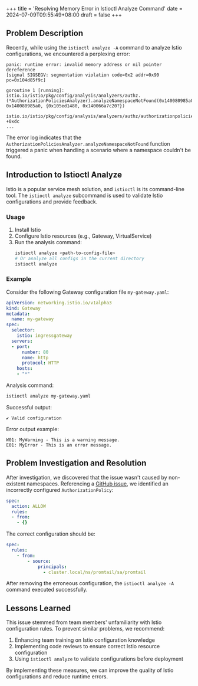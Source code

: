 +++
title = 'Resolving Memory Error in Istioctl Analyze Command'
date = 2024-07-09T09:55:49+08:00
draft = false
+++

## Problem Description

Recently, while using the `istioctl analyze -A` command to analyze Istio configurations, we encountered a perplexing error:

```shell
panic: runtime error: invalid memory address or nil pointer dereference
[signal SIGSEGV: segmentation violation code=0x2 addr=0x90 pc=0x104d85f9c]

goroutine 1 [running]:
istio.io/istio/pkg/config/analysis/analyzers/authz.(*AuthorizationPoliciesAnalyzer).analyzeNamespaceNotFound(0x140080985a0?, 0x140080985a0, {0x105ed1480, 0x140066a7c20?})
 istio.io/istio/pkg/config/analysis/analyzers/authz/authorizationpolicies.go:145 +0xdc
...
```

The error log indicates that the `AuthorizationPoliciesAnalyzer.analyzeNamespaceNotFound` function triggered a panic when handling a scenario where a namespace couldn't be found.

## Introduction to Istioctl Analyze

Istio is a popular service mesh solution, and `istioctl` is its command-line tool. The `istioctl analyze` subcommand is used to validate Istio configurations and provide feedback.

### Usage

1. Install Istio
2. Configure Istio resources (e.g., Gateway, VirtualService)
3. Run the analysis command:
   ```bash
   istioctl analyze <path-to-config-file>
   # Or analyze all configs in the current directory
   istioctl analyze
   ```

### Example

Consider the following Gateway configuration file `my-gateway.yaml`:

```yaml
apiVersion: networking.istio.io/v1alpha3
kind: Gateway
metadata:
  name: my-gateway
spec:
  selector:
    istio: ingressgateway
  servers:
  - port:
      number: 80
      name: http
      protocol: HTTP
    hosts:
    - "*"
```

Analysis command:

```bash
istioctl analyze my-gateway.yaml
```

Successful output:

```shell
✔ Valid configuration
```

Error output example:

```shell
W01: MyWarning - This is a warning message.
E01: MyError - This is an error message.
```

## Problem Investigation and Resolution

After investigation, we discovered that the issue wasn't caused by non-existent namespaces. Referencing a [GitHub issue](https://github.com/istio/istio/issues/36272), we identified an incorrectly configured `AuthorizationPolicy`:

```yaml
spec:
  action: ALLOW
  rules:
  - from:
    - {}
```

The correct configuration should be:

```yaml
spec:
  rules:
    - from:
        - source:
            principals:
              - cluster.local/ns/promtail/sa/promtail
```

After removing the erroneous configuration, the `istioctl analyze -A` command executed successfully.

## Lessons Learned

This issue stemmed from team members' unfamiliarity with Istio configuration rules. To prevent similar problems, we recommend:

1. Enhancing team training on Istio configuration knowledge
2. Implementing code reviews to ensure correct Istio resource configuration
3. Using `istioctl analyze` to validate configurations before deployment

By implementing these measures, we can improve the quality of Istio configurations and reduce runtime errors.
